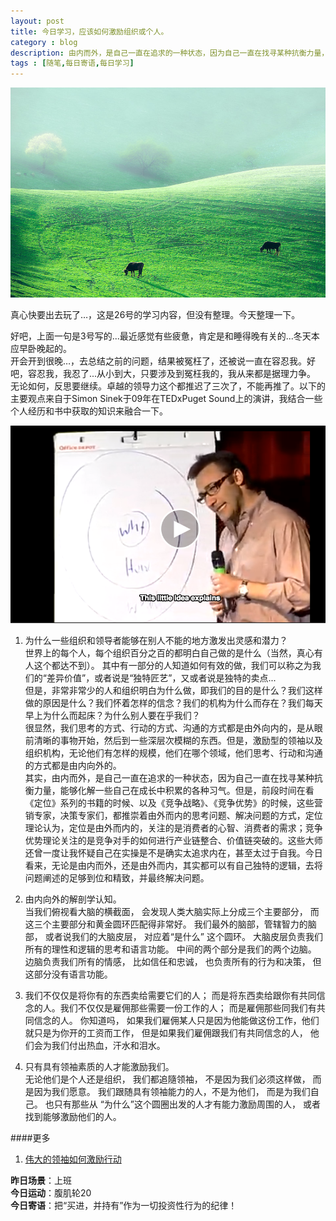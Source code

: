 ```yaml
---
layout: post
title: 今日学习，应该如何激励组织或个人。
category : blog
description: 由内而外，是自己一直在追求的一种状态，因为自己一直在找寻某种抗衡力量，能够化解一些自己在成长中积累的各种习气。但是，前段时间在看《定位》系列的书籍的时候、以及《竞争战略》、《竞争优势》的时候，这些营销专家，决策专家们，都推崇着由外而内的思考问题、解决问题的方式，定位理论认为，定位是由外而内的，关注的是消费者的心智、消费者的需求；竞争优势理论关注的是竞争对手的如何进行产业链整合、价值链突破的。这些大师还曾一度让我怀疑自己在实操是不是确实太追求内在，甚至太过于自我。今日看来，无论是由内而外，还是由外而内，其实都可以有自己独特的逻辑，去将问题阐述的足够到位和精致，并最终解决问题。
tags : [随笔,每日寄语,每日学习]
---
```


![](/assets/images/post/2014120601.jpg)

真心快要出去玩了…，这是26号的学习内容，但没有整理。今天整理一下。  

好吧，上面一句是3号写的...最近感觉有些疲惫，肯定是和睡得晚有关的...冬天本应早卧晚起的。  
开会开到很晚…，去总结之前的问题，结果被冤枉了，还被说一直在容忍我。好吧，容忍我，我忍了...从小到大，只要涉及到冤枉我的，我从来都是据理力争。  
无论如何，反思要继续。卓越的领导力这个都推迟了三次了，不能再推了。以下的主要观点来自于Simon Sinek于09年在TEDxPuget Sound上的演讲，我结合一些个人经历和书中获取的知识来融合一下。  

![](/assets/images/post/2014120602.jpg)  

1. 为什么一些组织和领导者能够在别人不能的地方激发出灵感和潜力？  
世界上的每个人，每个组织百分之百的都明白自己做的是什么（当然，真心有人这个都达不到）。
其中有一部分的人知道如何有效的做，我们可以称之为我们的“差异价值”，或者说是“独特匠艺”，又或者说是独特的卖点...  
但是，非常非常少的人和组织明白为什么做，即我们的目的是什么？我们这样做的原因是什么？我们怀着怎样的信念？我们的机构为什么而存在？我们每天早上为什么而起床？为什么别人要在乎我们？  
很显然，我们思考的方式、行动的方式、沟通的方式都是由外向内的，是从眼前清晰的事物开始，然后到一些深层次模糊的东西。但是，激励型的领袖以及组织机构，无论他们有怎样的规模，他们在哪个领域，他们思考、行动和沟通的方式都是由内向外的。  
其实，由内而外，是自己一直在追求的一种状态，因为自己一直在找寻某种抗衡力量，能够化解一些自己在成长中积累的各种习气。但是，前段时间在看《定位》系列的书籍的时候、以及《竞争战略》、《竞争优势》的时候，这些营销专家，决策专家们，都推崇着由外而内的思考问题、解决问题的方式，定位理论认为，定位是由外而内的，关注的是消费者的心智、消费者的需求；竞争优势理论关注的是竞争对手的如何进行产业链整合、价值链突破的。这些大师还曾一度让我怀疑自己在实操是不是确实太追求内在，甚至太过于自我。今日看来，无论是由内而外，还是由外而内，其实都可以有自己独特的逻辑，去将问题阐述的足够到位和精致，并最终解决问题。  

2. 由内向外的解剖学认知。  
当我们俯视看大脑的横截面， 会发现人类大脑实际上分成三个主要部分， 而这三个主要部分和黄金圆环匹配得非常好。 我们最外的脑部，管辖智力的脑部， 或者说我们的大脑皮层， 对应着“是什么” 这个圆环。 大脑皮层负责我们所有的理性和逻辑的思考和语言功能。 中间的两个部分是我们的两个边脑。 边脑负责我们所有的情感， 比如信任和忠诚， 也负责所有的行为和决策， 但这部分没有语言功能。  
3. 我们不仅仅是将你有的东西卖给需要它们的人； 而是将东西卖给跟你有共同信念的人。我们不仅仅是雇佣那些需要一份工作的人； 而是雇佣那些同我们有共同信念的人。 你知道吗， 如果我们雇佣某人只是因为他能做这份工作，他们就只是为你开的工资而工作， 但是如果我们雇佣跟我们有共同信念的人， 他们会为我们付出热血，汗水和泪水。  

4. 只有具有领袖素质的人才能激励我们。   
无论他们是个人还是组织， 我们都追隨领袖， 不是因为我们必须这样做， 而是因为我们愿意。 我们跟随具有领袖能力的人，不是为他们， 而是为我们自己。 也只有那些从 “为什么”这个圆圈出发的人才有能力激励周围的人， 或者找到能够激励他们的人。




####更多
1. [伟大的领袖如何激励行动](http://open.163.com/movie/2011/7/0/A/M78065A8E_M7806OF0A.html)



**昨日场景**：上班  
**今日运动**：腹肌轮20  
**今日寄语**：把“买进，并持有”作为一切投资性行为的纪律！




